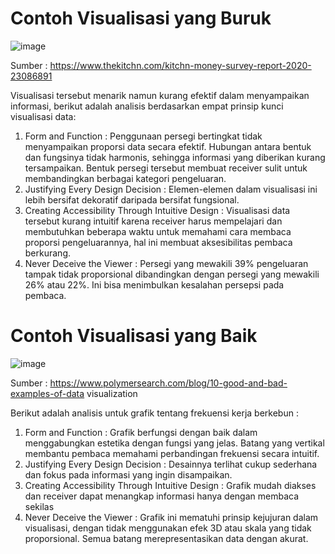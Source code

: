 # Contoh Visualisasi yang Buruk
![image](https://github.com/user-attachments/assets/a77fff24-6851-48fc-b36e-71ebfc275592)

Sumber : https://www.thekitchn.com/kitchn-money-survey-report-2020-23086891

Visualisasi tersebut menarik namun kurang efektif dalam menyampaikan informasi, berikut  adalah analisis berdasarkan empat prinsip kunci visualisasi data:
1. Form and Function : Penggunaan persegi bertingkat tidak menyampaikan proporsi data secara efektif. Hubungan antara bentuk dan fungsinya tidak harmonis, sehingga informasi yang diberikan kurang tersampaikan. Bentuk persegi tersebut membuat receiver sulit untuk membandingkan berbagai kategori pengeluaran.
2. Justifying Every Design Decision : Elemen-elemen dalam visualisasi ini lebih bersifat dekoratif daripada bersifat fungsional.
3. Creating Accessibility Through Intuitive Design : Visualisasi data tersebut kurang intuitif karena receiver harus mempelajari dan membutuhkan beberapa waktu untuk memahami cara membaca proporsi pengeluarannya, hal ini membuat aksesibilitas pembaca berkurang.
4. Never Deceive the Viewer : Persegi yang mewakili 39% pengeluaran tampak tidak proporsional dibandingkan dengan persegi yang mewakili 26% atau 22%. Ini bisa menimbulkan kesalahan persepsi pada pembaca.

# Contoh Visualisasi yang Baik
![image](https://github.com/user-attachments/assets/7a8191a8-bfcd-4c69-b108-e8a7ef1527e5)

Sumber	: https://www.polymersearch.com/blog/10-good-and-bad-examples-of-data visualization

Berikut adalah analisis untuk grafik tentang frekuensi kerja berkebun :
1.	Form and Function : Grafik berfungsi dengan  baik dalam menggabungkan estetika dengan fungsi yang jelas. Batang yang vertikal membantu pembaca memahami perbandingan frekuensi secara intuitif.
2.	Justifying Every Design Decision : Desainnya terlihat cukup sederhana dan fokus pada informasi yang ingin disampaikan.
3.	Creating Accessibility Through Intuitive Design : Grafik mudah diakses dan receiver dapat menangkap informasi hanya dengan membaca sekilas
4.	Never Deceive the Viewer :  Grafik ini mematuhi prinsip kejujuran dalam visualisasi, dengan tidak menggunakan efek 3D atau skala yang tidak proporsional. Semua batang merepresentasikan data dengan akurat.



